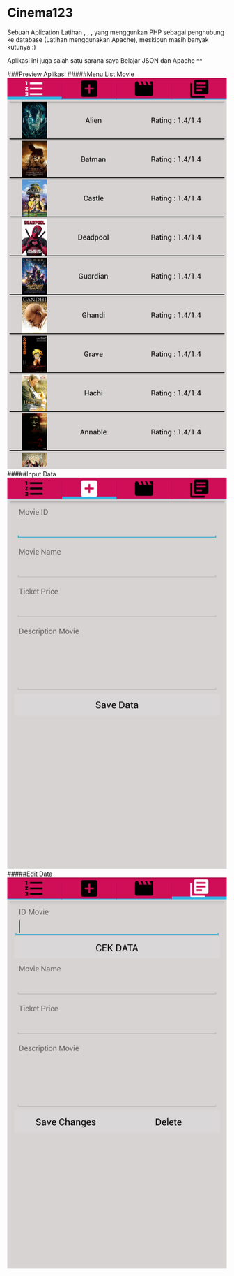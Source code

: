 # Cinema123

Sebuah Aplication Latihan , , , yang menggunkan PHP sebagai penghubung ke database (Latihan menggunakan Apache), meskipun masih banyak kutunya :)

Aplikasi ini juga salah satu sarana saya Belajar JSON dan Apache ^^

###Preview Aplikasi
#####Menu List Movie
![aplikasi1](https://github.com/Danboru/Cinema123/blob/master/images/image1.png?raw=true)
#####Input Data
![inputdata](https://github.com/Danboru/Cinema123/blob/master/images/image2.png?raw=true)
#####Edit Data
![EditData](https://github.com/Danboru/Cinema123/blob/master/images/image3.png?raw=true)
